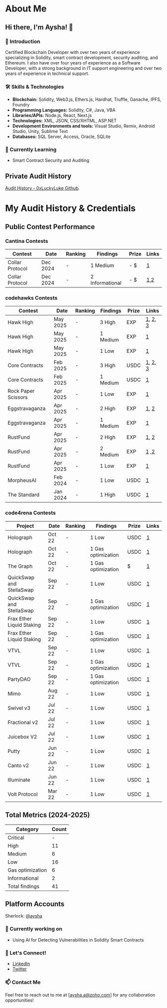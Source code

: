 # About Me

## Hi there, I'm Aysha! 👋

### 🌟 Introduction
Certified Blockchain Developer with over two years of experience specializing in Solidity, smart contract development, security auditing, and Ethereum. I also have over four years of experience as a Software Developer, with a strong background in IT support engineering and over two years of experience in technical support.

### 🛠️ Skills & Technologies
- **Blockchain:** Solidity, Web3.js, Ethers.js, Hardhat, Truffle, Ganache, IPFS, Foundry
- **Programming Languages:** Solidity, C#, Java, VBA
- **Libraries/APIs:** Node.js, React, Next.js
- **Technologies:** XML, JSON, CSS/XHTML, ASP.NET
- **Development Environments and tools:** Visual Studio, Remix, Android Studio, Unity, Sublime Text
- **Databases:** SQL Server, Access, Oracle, SQLite

### 🌱 Currently Learning
- Smart Contract Security and Auditing

## Private Audit History
[Audit History - 0xLuckyLuke Github](https://github.com/0xLuckyLuke).

# My Audit History & Credentials

## Public Contest Performance

### Cantina Contests

| Contest | Date | Ranking | Findings | Prize | Links |
|---------|------|---------|----------|-------|-------|
| Collar Protocol | Dec 2024 | - | 1 Medium | - $ | [1](https://cantina.xyz/code/050711ca-a6d1-4fdd-9f94-3816233c1bd5/findings/438) |
| Collar Protocol | Dec 2024 | - | 2 Informational | - $ | [1](https://cantina.xyz/code/050711ca-a6d1-4fdd-9f94-3816233c1bd5/findings/412),[2](https://cantina.xyz/code/050711ca-a6d1-4fdd-9f94-3816233c1bd5/findings/408) |
### codehawks Contests

| Contest | Date | Ranking | Findings | Prize | Links |
|---------|------|---------|----------|-------|-------|
| Hawk High | May 2025 | - | 3 High | EXP |  [1](https://codehawks.cyfrin.io/c/2025-05-hawk-high/s/20), [2](https://codehawks.cyfrin.io/c/2025-05-hawk-high/s/30), [3](https://codehawks.cyfrin.io/c/2025-05-hawk-high/s/32) |
| Hawk High | May 2025 | - | 1 Medium | EXP |  [1](https://codehawks.cyfrin.io/c/2025-05-hawk-high/s/113) |
| Hawk High | May 2025 | - | 1 Low | EXP |  [1](https://codehawks.cyfrin.io/c/2025-05-hawk-high/s/21) |
| Core Contracts | Feb 2025 | - | 3 High | USDC |  [1](https://codehawks.cyfrin.io/c/2025-02-raac/s/4947), [2](https://codehawks.cyfrin.io/c/2025-02-raac/s/5182), [3](https://codehawks.cyfrin.io/c/2025-02-raac/s/5426) |
| Core Contracts | Feb 2025 | - | 1 Medium | USDC |  [1](https://codehawks.cyfrin.io/c/2025-02-raac/s/5820) |
| Rock Paper Scissors | Apr 2025 | - | 1 Low | EXP |  [1](https://codehawks.cyfrin.io/c/2025-04-rock-paper-scissors/s/35) |
| Eggstravaganza | Apr 2025 | - | 2 High | EXP |  [1](https://codehawks.cyfrin.io/c/2025-04-eggstravaganza/s/120), [2](https://codehawks.cyfrin.io/c/2025-04-eggstravaganza/s/122) |
| Eggstravaganza | Apr 2025 | - | 1 Medium | EXP |  [1](https://codehawks.cyfrin.io/c/2025-04-eggstravaganza/s/124) |
| RustFund | Apr 2025 | - | 2 High | EXP |  [1](https://codehawks.cyfrin.io/c/2025-03-rustfund/s/23), [2](https://codehawks.cyfrin.io/c/2025-03-rustfund/s/25) |
| RustFund | Apr 2025 | - | 2 Medium | EXP |  [1](https://codehawks.cyfrin.io/c/2025-03-rustfund/s/26) ,[2](https://codehawks.cyfrin.io/c/2025-03-rustfund/s/30)  |
| RustFund | Apr 2025 | - | 1 Low | EXP |  [1](https://codehawks.cyfrin.io/c/2025-03-rustfund/s/27)  |
| MorpheusAI | Feb 2024 | - | 1 Low | USDC |  [1](https://codehawks.cyfrin.io/c/2024-01-Morpheus/s/425) |
| The Standard | Jan 2024 | - | 1 High | USDC |  [1](https://codehawks.cyfrin.io/c/2023-12-the-standard/s/1236) |

### code4rena Contests

| Project | Date | Ranking | Findings | Prize | Links |
|---------|------|---------|----------|-------|-------|
|  Holograph | Oct 22 | - | 1 Low | USDC |  [1](https://code4rena.com/reports/2022-10-holograph#low-risk-and-non-critical-issues) |
|  Holograph | Oct 22 | - | 1 Gas optimization | USDC |  [1](https://code4rena.com/reports/2022-10-holograph#gas-optimizations) |
|  The Graph | Oct 22 | - | 1 Gas optimization | $ |  [1](https://code4rena.com/reports/2022-10-thegraph#gas-optimizations) |
|  QuickSwap and StellaSwap | Sep 22 | - | 1 Low | USDC |  [1](https://code4rena.com/reports/2022-09-quickswap#low-risk-and-non-critical-issues) |
|  QuickSwap and StellaSwap | Sep 22 | - | 1 Gas optimization | USDC |  [1](https://code4rena.com/reports/2022-09-quickswap#gas-optimizations) |
|  Frax Ether Liquid Staking | Sep 22 | - | 1 Low | USDC |  [1](https://code4rena.com/reports/2022-09-frax#low-risk-and-non-critical-issues) |
|  Frax Ether Liquid Staking | Sep 22 | - | 1 Gas optimization | USDC |  [1](https://code4rena.com/reports/2022-09-frax#gas-optimizations) |
|  VTVL | Sep 22 | - | 1 Low | USDC |  [1](https://code4rena.com/reports/2022-09-vtvl#low-risk-and-non-critical-issues) |
|  VTVL | Sep 22 | - | 1 Gas optimization | USDC |  [1](https://code4rena.com/reports/2022-09-vtvl#gas-optimizations) |
|  PartyDAO | Sep 22 | - | 1 Gas optimization | USDC |  [1](https://code4rena.com/reports/2022-09-party#gas-optimizations) |
|  Mimo | Aug 22 | - | 1 Low | USDC |  [1](https://code4rena.com/reports/2022-08-mimo#low-risk-and-non-critical-issues) |
|  Swivel v3 | Jul 22 | - | 1 Low | USDC |  [1](https://code4rena.com/reports/2022-07-swivel#low-risk-and-non-critical-issues) |
|  Fractional v2  | Jul 22 | - | 1 Low | USDC  |  [1](https://code4rena.com/reports/2022-07-fractional#low-risk-and-non-critical-issues) |
|  Juicebox V2  | Jul 22 | - | 1 Low | USDC  |  [1](https://code4rena.com/reports/2022-07-juicebox#low-risk-and-non-critical-issues) |
|  Putty  | Jun 22 | - | 1 Low | USDC  |  [1](https://code4rena.com/reports/2022-06-putty#low-risk-and-non-critical-issues) |
|  Canto v2  | Jun 22 | - | 1 Low | USDC |  [1](https://code4rena.com/reports/2022-06-canto-v2#low-risk-and-non-critical-issues) |
|  Illuminate  | Jun 22 | - | 1 Low | USDC |  [1](https://code4rena.com/reports/2022-06-illuminate#low-risk-and-non-critical-issues) |
|  Volt Protocol  | Mar 22 | - | 1 Low | USDC  |  [1](https://code4rena.com/reports/2022-03-volt#low-risk-and-non-critical-issues) |


## Total Metrics (2024-2025)

| Category | Count |
|----------|-------|
| Critical | - |
| High | 11 |
| Medium | 6 |
| Low | 16 |
| Gas optimization | 6 |
| Informational | 2 |
| Total findings | 41 |

## Platform Accounts
Sherlock: [@aysha](https://audits.sherlock.xyz/watson/aysha)

### 🌱 Currently working on
- Using AI for Detecting Vulnerabilities in Solidity Smart Contracts

### 💬 Let's Connect!
- [LinkedIn](https://www.linkedin.com/in/aysha-amin)
- [Twitter](https://twitter.com/Aysha8665)

### 📫 Contact Me
Feel free to reach out to me at [aysha.a@zoho.com] for any collaboration opportunities!

